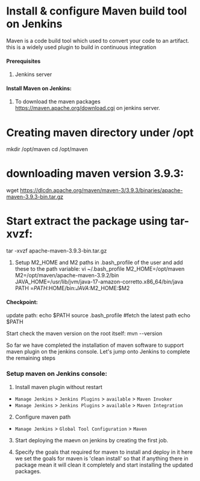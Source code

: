 #  Install & configure Maven build tool on Jenkins
Maven is a code build tool which used to convert your code to an artifact. this is a widely used plugin to build in continuous integration

#### Prerequisites
1. Jenkins server

#### Install Maven on Jenkins:
1. To download the maven packages https://maven.apache.org/download.cgi on jenkins server.
 # Creating maven directory under /opt
  mkdir /opt/maven
  cd /opt/maven
# downloading maven version 3.9.3:
  wget https://dlcdn.apache.org/maven/maven-3/3.9.3/binaries/apache-maven-3.9.3-bin.tar.gz
# Start extract the package using tar-xvzf:
  tar -xvzf apache-maven-3.9.3-bin.tar.gz

1. Setup M2_HOME and M2 paths in .bash_profile of the user and add these to the path variable:
vi ~/.bash_profile
M2_HOME=/opt/maven
M2=/opt/maven/apache-maven-3.9.2/bin
JAVA_HOME=/usr/lib/jvm/java-17-amazon-corretto.x86_64/bin/java
PATH =$PATH:$HOME/bin:$JAVA:$M2_HOME:$M2

#### Checkpoint:
update path:
echo $PATH
source .bash_profile #fetch the latest path
echo $PATH

Start check the maven version on the root itself:
mvn --version

So far we have completed the installation of maven software to support maven plugin on the jenkins console. Let's jump onto Jenkins to complete the remaining steps

### Setup maven on Jenkins console:
1. Install maven plugin without restart  
  - `Manage Jenkins` > `Jenkins Plugins` > `available` > `Maven Invoker`
  - `Manage Jenkins` > `Jenkins Plugins` > `available` > `Maven Integration`

2. Configure maven path
  - `Manage Jenkins` > `Global Tool Configuration` > `Maven`
3. Start deploying the maevn on jenkins by creating the first job.

4. Specify the goals that required for maven to install and deploy in it here we set the goals for maven is 'clean install' so that if anything there in package mean it will clean it completely and start installing the updated packages.
